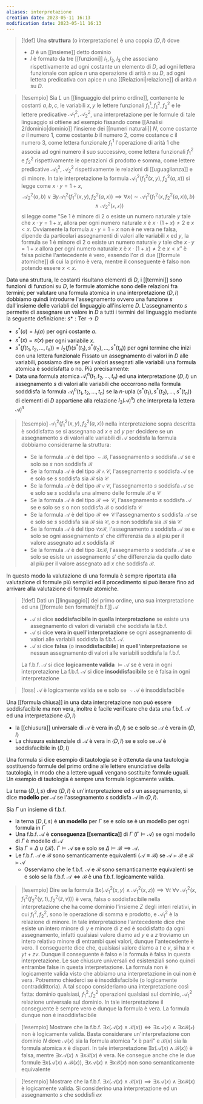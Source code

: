 ```yaml
---
aliases: interpretazione
creation date: 2023-05-11 16:13
modification date: 2023-05-11 16:13
---
```


>[!def]
>Una **struttura** (o interpretazione) è una coppia $\left< D,I \right>$ dove 
>- $D$ è un [[insieme]] detto dominio
>- $I$ è formato da tre [[funzioni]] $I_{1},I_{2},I_{3}$ che associano rispettivamente ad ogni costante un elemento di $D$, ad ogni lettera funzionale con apice $n$ una operazione di arità $n$ su $D$, ad ogni lettera predicativa con apice $n$ una [[Relazioni|relazione]] di arità $n$ su $D$.

>[!esempio]
>Sia $L$ un [[linguaggio del primo ordine]], contenente le costanti $a,b,c$, le variabili $x,y$ le lettere funzionali $f_{1}^1,f_{1}^2,f_{2}^2$ e le lettere predicative $\mathcal{A}_{1}^2,\mathcal{A}_{2}^2$, una interpretazione per le formule di tale linguaggio si ottiene ad esempio fissando come [[Analisi 2/dominio|dominio]] l'insieme dei [[numeri naturali]] $N$, come costante $a$ il numero $1$, come costante $b$ il numero $2$, come costance $c$ il numero $3$, come lettera funzionale $f_{1}^1$ l'operazione di arità $1$ che associa ad ogni numero il suo successivo, come lettera funzionali $f_{1}^2$ e $f_{2}^2$ rispettivamente le operazioni di prodotto e somma, come lettere predicative $\mathcal{A}_{1}^2$, $\mathcal{A_{2}^2}$ rispettivamente le relazioni di [[uguaglianza]] e di minore. In tale interpretazione la formula $\mathcal{A}_{1}^2(f_{1}^2(x,y),f_{2}^2(a,x))$ si legge come $x \cdot y = 1 + x$,
>$$ \mathcal{A}_{2}^2(a,b) \lor \exists y \mathcal{A}_{1}^2(f_{1}^2(x,y),f_{2}^2(a,x))\implies \forall x(\sim \mathcal{A_{1}^2}(f_{1}^2(x,f_{2}^2(a,x)),b)\land \mathcal{A_{2}^2(x,x)}) $$
>si legge come "Se $1$ è minore di $2$ o esiste un numero naturale $y$ tale che $x \cdot y = 1 + x$, allora per ogni numero naturale $x$ è $x \cdot (1 + x) \neq 2$ e $x < x$.
>Ovviamente la formula $x \cdot y = 1 + x$ non è ne vera ne falsa, dipende da particolari assegnamenti di valori alle variabili $x$ ed $y$, la formula se $1$ è minore di $2$ o esiste un numero naturale $y$ tale che $x \cdot y = 1 + x$ allora per ogni numero naturale $x$ è $x \cdot (1 + x) \neq 2$ e $x < x''$ è falsa poichè l'antecedente è vero, essendo l'or di due [[formule atomiche]] di cui la primo è vera, mentre il conseguente è falso non potendo essere $x <x$.

Data una struttura, le costanti risultano elementi di $D$, i [[termini]] sono funzioni di funzioni su $D$, le formule atomiche sono delle relazioni fra termini; per valutare una formula atomica in una interpretazione $\left< D,I \right>$ dobbiamo quindi introdurre l'assegnamento ovvero una funzione $s$ dall'insieme delle variabli del linguaggio all'insieme $D$.
L'assegnamento $s$ permette di assegnare un valore in $D$ a tutti i termini del linguaggio mediante la seguente definizione:
$s* : \text{Ter} \to D$
- $s^*(a) = I_{1}(a)$ per ogni costante $a$.
- $s^*(x) = s(x)$ per ogni variabile $x$.
- $s^*(f(t_{1},t_{2},\dots,t_{n}))=I_{2}(f)(s^* (t_{1}),s^* (t_{2}),\dots,s^*(t_{n}))$ per ogni termine che inizi con una lettera funzionale
Fissato un assegnamento di valori in $D$ alle variabili, possiamo dire se per i valori assegnati alle variabili una formula atomica è soddisfatta o no. Più precisamente:
- Data una formula atomica $\mathcal{A}_{i}^n(t_{1},t_{2},\dots,t_{n})$ ed una interpretazione $\left< D,I \right>$ un assegnamento $s$ di valori alle variabili che occorrono nella formula sodddisfa la formula $\mathcal{A}_{i}^n (t_{1},t_{2},\dots,t_{n})$ se la $n$-upla $(s^*(t_{1}),s^*(t_{2}),\dots,s^*(t_{n}))$ di elementi di $D$ appartiene alla relazione $I_{3}(\mathcal{A}_{i}^n)$ che interpreta la lettera $\mathcal{A}_{i}^n$

>[!esempio]
>$\mathcal{A}_{1}^2(f_{1}^2(x,y),f_{2}^2(a,x))$ nella interpretazione sopra descritta è soddisfatta se si assegnano ad $x$ e ad $y$ per decidere se un assegnamento $s$ di valori alle variabili di $\mathcal{A}$ soddisfa la formula dobbiamo considerarne la struttura:
>- Se la formula $\mathcal{A}$ è del tipo $\sim \mathcal{B}$, l'assegnamento $s$ soddisfa $\mathcal{A}$ se e solo se $s$ non soddisfa $\mathcal{B}$
>- Se la formula $\mathcal{A}$ è del tipo $\mathcal{B} \land \mathcal{C}$, l'assegnamento $s$ soddisfa $\mathcal{A}$ se e solo se $s$ soddisfa sia $\mathcal{B}$ sia $\mathcal{C}$
>- Se la formula $\mathcal{A}$ è del tipo $\mathcal{B} \lor \mathcal{C}$, l'assegnamento $s$ soddisfa $\mathcal{A}$ se e solo se $s$ soddisfa una almeno delle formule $\mathcal{B}$ e $\mathcal{C}$
>- Se la formula $\mathcal{A}$ è del tipo $\mathcal{B} \implies \mathcal{C}$, l'assegnamento $s$ soddisfa $\mathcal{A}$ se e solo se $s$ o non soddisfa $\mathcal{B}$ o soddisfa $\mathcal{C}$
>- Se la formula $\mathcal{A}$ è del tipo $\mathcal{B} \iff \mathcal{C}$ l'assegnamento $s$ soddisfa $\mathcal{A}$ se e solo se $s$ soddisfa sia $\mathcal{B}$ sia $\mathcal{C}$, o $s$ non soddisfa sia $\mathcal{B}$ sia $\mathcal{C}$
>- Se la formula $\mathcal{A}$ è del tipo $\forall x \mathcal{B}$, l'assegnamento $s$ soddisfa $\mathcal{A}$ se e solo se ogni assegnamento $s'$ che differenzia da $s$ al più per il valore assegnato ad $x$ soddisfa $\mathcal{B}$
>- Se la formula $\mathcal{A}$ è del tipo $\exists x \mathcal{B}$, l'assegnamento $s$ soddisfa $\mathcal{A}$ se e solo se esiste un assegnamento $s'$ che differenzia da quello dato al più per il valore assegnato ad $x$ che soddisfa $\mathcal{B}$.

In questo modo la valutazione di una formula è sempre riportata alla valutazione di formule più semplici ed il procedimento si può iterare fino ad arrivare alla valutazione di formule atomiche.

>[!def]
>Dati un [[linguaggio]] del primo ordine, una sua interpretazione ed una [[formule ben formate|f.b.f.]] $\mathcal{A}$
>- $\mathcal{A}$ si dice **soddisfacibile in quella interpretazione** se esiste una assegnamento di valori di variabili che soddisfa la f.b.f.
>- $\mathcal{A}$ si dice **vera in quell'interpretazione** se ogni assegnamento di valori alle variabili soddisfa la f.b.f. $\mathcal{A}$.
>- $\mathcal{A}$ si dice **falsa** (o **insoddisfacibile**) **in quell'interpretazione** se nessun assegnamento di valori alle variabili soddisfa la f.b.f.
>
>La f.b.f. $\mathcal{A}$ si dice **logicamente valida** $\vDash \mathcal{A}$ se è vera in ogni interpretazione
>La f.b.f. $\mathcal{A}$ si dice **insoddisfacibile** se è falsa in ogni interpretazione



>[!oss]
>$\mathcal{A}$ è logicamente valida se e solo se $\sim\mathcal{A}$ è insoddisfacibile

Una [[formula chiusa]] in una data interpretazione non può essere soddisfacibile ma non vera, inoltre è facile verificare che data una f.b.f. $\mathcal{A}$ ed una interpretazione $\left< D,I \right>$
- la [[chiusura]] universale di $\mathcal{A}$ è vera in $\left< D,I \right>$ se e solo se $\mathcal{A}$ è vera in $\left< D,I \right>$
- La chiusura esistenziale di $\mathcal{A}$ è vera in $\left< D,I \right>$ se e solo se $\mathcal{A}$ è soddisfacibile in $\left< D,I \right>$

Una formula si dice esempio di tautologia se è ottenuta da una tautologia sostituendo formule del primo ordine alle lettere enunciative della tautologia, in modo che a lettere uguali vengano sostituite formule uguali. Un esempio di tautologia è sempre una formula logicamente valida.

La terna $\left< D,I,s \right>$ dive $\left< D,I \right>$ è un'interpretazione ed $s$ un assegnamento, si dice **modello** per $\mathcal{A}$ se l'assegnamento $s$ soddisfa $\mathcal{A}$ in $\left< D,I \right>$.

Sia $\Gamma$ un insieme di f.b.f.
- la terna $\left< D,I,s \right>$ è **un modello** per $\Gamma$ se e solo se è un modello per ogni formula in $\Gamma$
- Una f.b.f. $\mathcal{A}$ è **conseguenza [[semantica]]** di $\Gamma$ ($\Gamma \vDash \mathcal{A}$) se ogni modello di $\Gamma$ è modello di $\mathcal{A}$
- Sia $\Gamma = \Delta \cup \{ \mathcal{B} \}$. $\Gamma \vDash \mathcal{A}$ se e solo se $\Delta \vDash \mathcal{B} \implies \mathcal{A}$.
- Le f.b.f. $\mathcal{A}$ e $\mathcal{B}$ sono semanticamente equivalenti ($\mathcal{A} \equiv \mathcal{B}$) se $\mathcal{A}\vDash \mathcal{B}$ e $\mathcal{B} \vDash \mathcal{A}$
	- Osserviamo che le f.b.f. $\mathcal{A}$ e $\mathcal{B}$ sono semanticamente equivalenti se e solo se la f.b.f. $\mathcal{A} \iff \mathcal{B}$ è una f.b.f. logicamente valida.

>[!esempio]
>Dire se la formula $\exists x (\mathcal{A}_{1}^2(x,y) \land \mathcal{A}_{1}^2(x,z)) \implies \forall t\ \forall v \ \mathcal{A}_{1}^2(x,f_{1}^2(f_{2}^2(y,t),f_{2}^2(z,v)))$ è vera, falsa o soddisfacibile nella interpretazione che ha come dominio l'insieme $Z$ degli interi relativi, in cui $f_{1}^2,f_{2}^2$, sono le operazione di somma e prodotto, e $\mathcal{A}_{1}^2$ è la relazione di minore.
>In tale interpretazione l'antecedente dice che esiste un intero minore di $y$ e minore di $z$ ed è soddisfatto da ogni assegnamento, infatti qualsiasi valore diamo ad $y$ e a $z$ troviamo un intero relativo minore di entrambi quei valori, dunque l'antecedente è vero. Il conseguente dice che, qualsiasi valore diamo a $t$ e $v$, si ha $x < yt + zv$. Dunque il conseguente è falso e la formula è falsa in questa interpretazione. Le sue chiusure universali ed esistenziali sono quindi entrambe false in questa interpretazione.
>La formula non è logicamente valida visto che abbiamo una interpretazione in cui non è vera.
>Potremmo chiederci se è insoddisfacibile (o logicamente contraddittoria). A tal scopo consideriamo una interpretazione così fatta: dominio qualsiasi, $f_{1}^2,f_{2}^2$ operazioni qualsiasi sul dominio, $\mathcal{A}_{1}^2$ relazione universale sul dominio. In tale interpretazione il conseguente è sempre vero e dunque la formula è vera. La formula dunque non è insoddisfacibile

>[!esempio]
>Mostrare che la f.b.f. $\exists x (\mathcal{A}(x) \land \mathcal{B}(x)) \iff \exists x \mathcal{A}(x) \land \exists x \mathcal{B(x)}$ non è logicamente valida.
>Basta considerare un'interpretazione con dominio $N$ dove $\mathcal{A}(x)$ sia la formula atomica "$x$ è pari" e $\mathcal{B}(x)$ sia la formula atomica $x$ è dispari. In tale interpretazione $\exists x(\mathcal{A}(x) \land \mathcal{B}(x))$ è falsa, mentre $\exists x \mathcal{A}(x) \land \exists x \mathcal{B}(x)$ è vera. Ne consegue anche che le due formule $\exists x (\mathcal{A}(x)\land \mathcal{B}(x))$, $\exists x \mathcal{A}(x) \land \exists x \mathcal{B}(x)$ non sono semanticamente equivalente

>[!esempio]
>Mostrare che la f.b.f. $\exists x(\mathcal{A}(x) \land \mathcal{B}(x)) \implies \exists x \mathcal{A}(x) \land \exists x \mathcal{B}(x)$ è logicamente valida.
>Si considerino una interpretazione ed un assegnamento $s$ che soddisfi $ex$